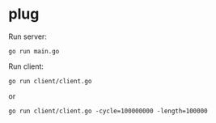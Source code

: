 # plug

Run server:

```go run main.go```

Run client:

```go run client/client.go```

or

```go run client/client.go -cycle=100000000 -length=100000```
